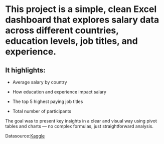 # This project is a simple, clean Excel dashboard that explores salary data across different countries, education levels, job titles, and experience.

## It highlights:

- Average salary by country

- How education and experience impact salary

- The top 5 highest paying job titles

- Total number of participants

The goal was to present key insights in a clear and visual way using pivot tables and charts — no complex formulas, just straightforward analysis.

Datasource:[Kaggle](https://www.kaggle.com/datasets/amirmahdiabbootalebi/salary-by-job-title-and-country)
